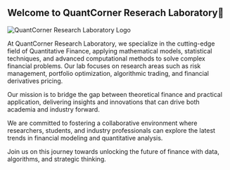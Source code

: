 ## Welcome to QuantCorner Reserach Laboratory👋


![QuantCorner Research Laboratory Logo](path_to_your_logo_image.png)

At QuantCorner Research Laboratory, we specialize in the cutting-edge field of Quantitative Finance, applying mathematical models, statistical techniques, and advanced computational methods to solve complex financial problems. Our lab focuses on research areas such as risk management, portfolio optimization, algorithmic trading, and financial derivatives pricing.

Our mission is to bridge the gap between theoretical finance and practical application, delivering insights and innovations that can drive both academia and industry forward.

We are committed to fostering a collaborative environment where researchers, students, and industry professionals can explore the latest trends in financial modeling and quantitative analysis.

Join us on this journey towards unlocking the future of finance with data, algorithms, and strategic thinking.
